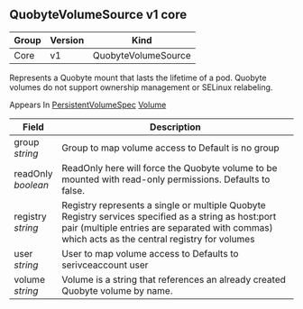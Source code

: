 ## QuobyteVolumeSource v1 core

Group        | Version     | Kind
------------ | ---------- | -----------
Core | v1 | QuobyteVolumeSource



Represents a Quobyte mount that lasts the lifetime of a pod. Quobyte volumes do not support ownership management or SELinux relabeling.

<aside class="notice">
Appears In  <a href="#persistentvolumespec-v1">PersistentVolumeSpec</a>  <a href="#volume-v1">Volume</a> </aside>

Field        | Description
------------ | -----------
group <br /> *string*  | Group to map volume access to Default is no group
readOnly <br /> *boolean*  | ReadOnly here will force the Quobyte volume to be mounted with read-only permissions. Defaults to false.
registry <br /> *string*  | Registry represents a single or multiple Quobyte Registry services specified as a string as host:port pair (multiple entries are separated with commas) which acts as the central registry for volumes
user <br /> *string*  | User to map volume access to Defaults to serivceaccount user
volume <br /> *string*  | Volume is a string that references an already created Quobyte volume by name.

